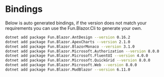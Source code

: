 # Bindings

Below is auto generated bindings, if the version does not match your requirements you can use the Fun.Blazor.Cli to generate your own.

```bash
dotnet add package Fun.Blazor.AntDesign --version 0.16.2
dotnet add package Fun.Blazor.ApexCharts --version 2.1.0
dotnet add package Fun.Blazor.BlazorMonaco --version 3.1.0
dotnet add package Fun.Blazor.Microsoft.Authorization --version 8.0.0
dotnet add package Fun.Blazor.Microsoft.FluentUI --version 4.0.0
dotnet add package Fun.Blazor.Microsoft.QuickGrid --version 8.0.0
dotnet add package Fun.Blazor.Microsoft.Web --version 8.0.0
dotnet add package Fun.Blazor.MudBlazor --version 6.11.0
```

